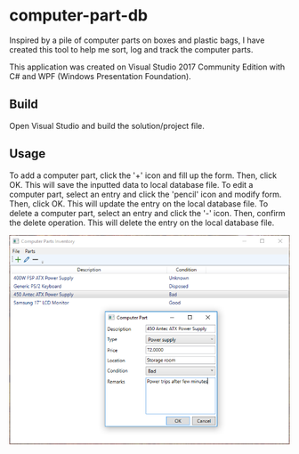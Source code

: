 # computer-part-db

Inspired by a pile of computer parts on boxes and plastic bags, I have created this tool to help me sort, log and track the computer parts. 

This application was created on Visual Studio 2017 Community Edition with C# and WPF (Windows Presentation Foundation).

## Build 

Open Visual Studio and build the solution/project file.

## Usage

To add a computer part, click the '+' icon and fill up the form. Then, click OK. This will save the inputted data to local database file.
To edit a computer part, select an entry and click the 'pencil' icon and modify form. Then, click OK. This will update the entry on the local database file.
To delete a computer part, select an entry and click the '-' icon. Then, confirm the delete operation. This will delete the entry on the local database file.

![](ComputerPartDB/images/screenshot.png)